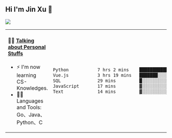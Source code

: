 
## Hi I'm Jin Xu 👋
![](https://komarev.com/ghpvc/?username=jiayouxujin&color=brightgreen&label=PROFILE+VIEWS)



<table align="center">
<tr>
<td valign="top" width="60%">

#### 🏋️‍♀️ <a href="https://github.com/jiayouxujin" target="_blank">Talking about Personal Stuffs</a>
<!-- recent_releases starts -->

- ⚡  I'm now learning CS-Knowledges.  
- 🏊‍♂️ Languages and Tools: Go、Java、Python、C
<!-- recent_releases ends -->
</td>
<td>
 
<!--START_SECTION:waka-->

```txt
Python           7 hrs 2 mins    ██████████████▓░░░░░░░░░░   59.09 %
Vue.js           3 hrs 19 mins   ███████░░░░░░░░░░░░░░░░░░   27.94 %
SQL              29 mins         █░░░░░░░░░░░░░░░░░░░░░░░░   04.07 %
JavaScript       17 mins         ▓░░░░░░░░░░░░░░░░░░░░░░░░   02.50 %
Text             14 mins         ▓░░░░░░░░░░░░░░░░░░░░░░░░   02.06 %
```

<!--END_SECTION:waka-->
 
</td>
</tr>
</table>





